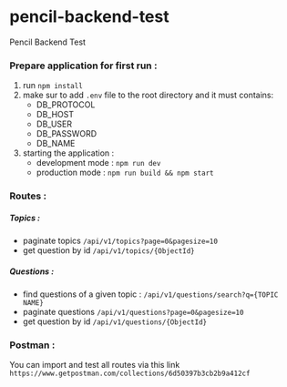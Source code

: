 # pencil-backend-test

Pencil Backend Test

### Prepare application for first run :

1.  run `npm install`
2.  make sur to add `.env` file to the root directory and it must contains:
    - DB_PROTOCOL
    - DB_HOST
    - DB_USER
    - DB_PASSWORD
    - DB_NAME
3.  starting the application :
    - development mode : `npm run dev`
    - production mode : `npm run build && npm start`

### Routes :

##### Topics :

- paginate topics
  `/api/v1/topics?page=0&pagesize=10`
- get question by id
  `/api/v1/topics/{ObjectId}`

##### Questions :

- find questions of a given topic :
  `/api/v1/questions/search?q={TOPIC NAME}`
- paginate questions
  `/api/v1/questions?page=0&pagesize=10`
- get question by id
  `/api/v1/questions/{ObjectId}`

### Postman :

You can import and test all routes via this link `https://www.getpostman.com/collections/6d50397b3cb2b9a412cf`
